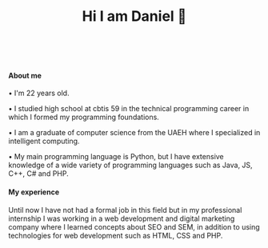 <HEADER></CENTER><h1>Hi I am Daniel 👋</h1></CENTER></HEADER>
<DIV>
<br><h4>About me</h4>
<p>• I'm 22 years old.</p>
<p>• I studied high school at cbtis 59 in the technical programming career in which I formed my programming foundations. </p>
<p>• I am a graduate of computer science from the UAEH where I specialized in intelligent computing. </p>
<p>• My main programming language is Python, but I have extensive knowledge of a wide variety of programming languages ​​such as Java, JS, C++, C# and PHP. </p>
</DIV>
<DIV>
<h4>My experience</h4>
<p>Until now I have not had a formal job in this field but in my professional internship I was working in a web development and digital marketing company where I learned concepts about SEO and SEM, in addition to using technologies for web development such as HTML, CSS and PHP. </p>
</DIV>
